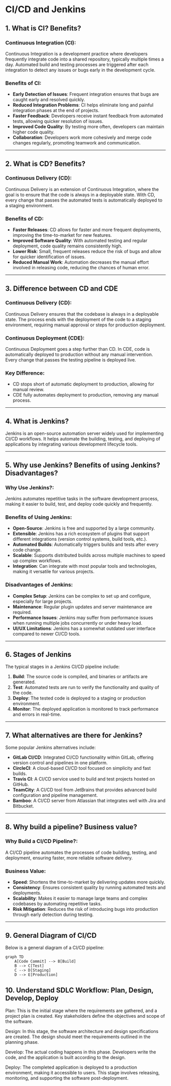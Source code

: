 # CI/CD and Jenkins 



## 1. What is CI? Benefits?

### **Continuous Integration (CI)**:
Continuous Integration is a development practice where developers frequently integrate code into a shared repository, typically multiple times a day. Automated build and testing processes are triggered after each integration to detect any issues or bugs early in the development cycle.

### **Benefits of CI**:
- **Early Detection of Issues**: Frequent integration ensures that bugs are caught early and resolved quickly.
- **Reduced Integration Problems**: CI helps eliminate long and painful integration phases at the end of projects.
- **Faster Feedback**: Developers receive instant feedback from automated tests, allowing quicker resolution of issues.
- **Improved Code Quality**: By testing more often, developers can maintain higher code quality.
- **Collaboration**: Developers work more cohesively and merge code changes regularly, promoting teamwork and communication.

---

## 2. What is CD? Benefits?

### **Continuous Delivery (CD)**:
Continuous Delivery is an extension of Continuous Integration, where the goal is to ensure that the code is always in a deployable state. With CD, every change that passes the automated tests is automatically deployed to a staging environment.

### **Benefits of CD**:
- **Faster Releases**: CD allows for faster and more frequent deployments, improving the time-to-market for new features.
- **Improved Software Quality**: With automated testing and regular deployment, code quality remains consistently high.
- **Lower Risk**: Small, frequent releases reduce the risk of bugs and allow for quicker identification of issues.
- **Reduced Manual Work**: Automation decreases the manual effort involved in releasing code, reducing the chances of human error.

---

## 3. Difference between CD and CDE

### **Continuous Delivery (CD)**:
Continuous Delivery ensures that the codebase is always in a deployable state. The process ends with the deployment of the code to a staging environment, requiring manual approval or steps for production deployment.

### **Continuous Deployment (CDE)**:
Continuous Deployment goes a step further than CD. In CDE, code is automatically deployed to production without any manual intervention. Every change that passes the testing pipeline is deployed live.

### **Key Difference**:
- CD stops short of automatic deployment to production, allowing for manual review.
- CDE fully automates deployment to production, removing any manual process.

---

## 4. What is Jenkins?

Jenkins is an open-source automation server widely used for implementing CI/CD workflows. It helps automate the building, testing, and deploying of applications by integrating various development lifecycle tools.

---

## 5. Why use Jenkins? Benefits of using Jenkins? Disadvantages?

### **Why Use Jenkins?**:
Jenkins automates repetitive tasks in the software development process, making it easier to build, test, and deploy code quickly and frequently.

### **Benefits of Using Jenkins**:
- **Open-Source**: Jenkins is free and supported by a large community.
- **Extensible**: Jenkins has a rich ecosystem of plugins that support different integrations (version control systems, build tools, etc.).
- **Automated Builds**: Automatically triggers builds and tests after every code change.
- **Scalable**: Supports distributed builds across multiple machines to speed up complex workflows.
- **Integration**: Can integrate with most popular tools and technologies, making it versatile for various projects.

### **Disadvantages of Jenkins**:
- **Complex Setup**: Jenkins can be complex to set up and configure, especially for large projects.
- **Maintenance**: Regular plugin updates and server maintenance are required.
- **Performance Issues**: Jenkins may suffer from performance issues when running multiple jobs concurrently or under heavy load.
- **UI/UX Limitations**: Jenkins has a somewhat outdated user interface compared to newer CI/CD tools.

---

## 6. Stages of Jenkins

The typical stages in a Jenkins CI/CD pipeline include:
1. **Build**: The source code is compiled, and binaries or artifacts are generated.
2. **Test**: Automated tests are run to verify the functionality and quality of the code.
3. **Deploy**: The tested code is deployed to a staging or production environment.
4. **Monitor**: The deployed application is monitored to track performance and errors in real-time.

---

## 7. What alternatives are there for Jenkins?

Some popular Jenkins alternatives include:
- **GitLab CI/CD**: Integrated CI/CD functionality within GitLab, offering version control and pipelines in one platform.
- **CircleCI**: A cloud-based CI/CD tool focused on simplicity and fast builds.
- **Travis CI**: A CI/CD service used to build and test projects hosted on GitHub.
- **TeamCity**: A CI/CD tool from JetBrains that provides advanced build configuration and pipeline management.
- **Bamboo**: A CI/CD server from Atlassian that integrates well with Jira and Bitbucket.

---

## 8. Why build a pipeline? Business value?

### **Why Build a CI/CD Pipeline?**:
A CI/CD pipeline automates the processes of code building, testing, and deployment, ensuring faster, more reliable software delivery.

### **Business Value**:
- **Speed**: Shortens the time-to-market by delivering updates more quickly.
- **Consistency**: Ensures consistent quality by running automated tests and deployments.
- **Scalability**: Makes it easier to manage large teams and complex codebases by automating repetitive tasks.
- **Risk Mitigation**: Reduces the risk of introducing bugs into production through early detection during testing.

---

## 9. General Diagram of CI/CD

Below is a general diagram of a CI/CD pipeline:

```mermaid
graph TD
    A[Code Commit] --> B[Build]
    B --> C[Test]
    C --> D[Staging]
    D --> E[Production]
```

## 10. Understand SDLC Workflow: Plan, Design, Develop, Deploy
Plan:
This is the initial stage where the requirements are gathered, and a project plan is created. Key stakeholders define the objectives and scope of the software.

Design:
In this stage, the software architecture and design specifications are created. The design should meet the requirements outlined in the planning phase.

Develop:
The actual coding happens in this phase. Developers write the code, and the application is built according to the design.

Deploy:
The completed application is deployed to a production environment, making it accessible to users. This stage involves releasing, monitoring, and supporting the software post-deployment.